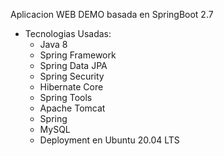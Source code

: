 Aplicacion WEB DEMO basada en SpringBoot 2.7
 
 * Tecnologias Usadas: 
    - Java 8
    - Spring Framework
    - Spring Data JPA
    - Spring Security
    - Hibernate Core
    - Spring Tools
    - Apache Tomcat
    - Spring
    - MySQL
    - Deployment en Ubuntu 20.04 LTS
